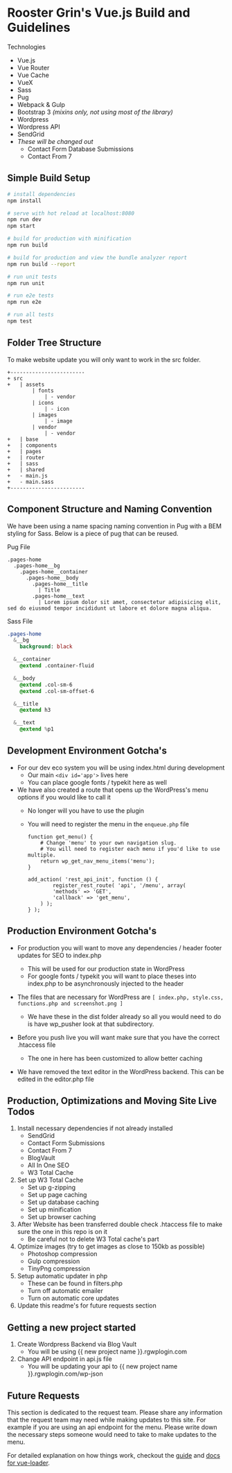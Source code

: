 # Rooster Grin's Vue.js Build and Guidelines

Technologies
  - Vue.js
  - Vue Router
  - Vue Cache
  - VueX
  - Sass
  - Pug
  - Webpack & Gulp
  - Bootstrap 3 *(mixins only, not using most of the library)*
  - Wordpress
  - Wordpress API
  - SendGrid
  - *These will be changed out*
    - Contact Form Database Submissions
    - Contact From 7

## Simple Build Setup

``` bash
# install dependencies
npm install

# serve with hot reload at localhost:8080
npm run dev
npm start

# build for production with minification
npm run build

# build for production and view the bundle analyzer report
npm run build --report

# run unit tests
npm run unit

# run e2e tests
npm run e2e

# run all tests
npm test
```

## Folder Tree Structure

To make website update you will only want to work in the src folder.

```
+------------------------
+ src
+   | assets  
        | fonts
            | - vendor
        | icons
            | - icon
        | images
            | - image
        | vendor
            | - vendor
+   | base
+   | components
+   | pages
+   | router
+   | sass
+   | shared
+   - main.js
+   - main.sass
+------------------------
```

## Component Structure and Naming Convention

We have been using a name spacing naming convention in Pug with a BEM styling for Sass. Below is a piece of pug that can be reused.

Pug File
```pug
.pages-home
  .pages-home__bg
    .pages-home__container
      .pages-home__body
        .pages-home__title
          | Title
        .pages-home__text
          | Lorem ipsum dolor sit amet, consectetur adipisicing elit, sed do eiusmod tempor incididunt ut labore et dolore magna aliqua.
```

Sass File
```sass
.pages-home
  &__bg
    background: black

  &__container
    @extend .container-fluid

  &__body
    @extend .col-sm-6
    @extend .col-sm-offset-6

  &__title
    @extend h3

  &__text
    @extend %p1      
```


## Development Environment Gotcha's
  - For our dev eco system you will be using index.html during development
    - Our main ```<div id='app'>``` lives here
    - You can place google fonts / typekit here as well
  - We have also created a route that opens up the WordPress's menu options if you would like to call it
    - No longer will you have to use the plugin
    - You will need to register the menu in the ```enqueue.php``` file

      ```
      function get_menu() {
          # Change 'menu' to your own navigation slug.
          # You will need to register each menu if you'd like to use multiple.
          return wp_get_nav_menu_items('menu');
      }

      add_action( 'rest_api_init', function () {
              register_rest_route( 'api', '/menu', array(
              'methods' => 'GET',
              'callback' => 'get_menu',
          ) );
      } );
      ```

## Production Environment Gotcha's
  - For production you will want to move any dependencies / header footer updates for SEO to index.php
    - This will be used for our production state in WordPress
    - For google fonts / typekit you will want to place theses into index.php to be asynchronously injected to the header

  - The files that are necessary for WordPress are ```[ index.php, style.css, functions.php and screenshot.png ]```
    - We have these in the dist folder already so all you would need to do is have wp_pusher look at that subdirectory.

  - Before you push live you will want make sure that you have the correct .htaccess file
    - The one in here has been customized to allow better caching

  - We have removed the text editor in the WordPress backend. This can be edited in the editor.php file  

## Production, Optimizations and Moving Site Live Todos

  1. Install necessary dependencies if not already installed
      - SendGrid
      - Contact Form Submissions
      - Contact From 7
      - BlogVault
      - All In One SEO
      - W3 Total Cache
  2. Set up W3 Total Cache
      - Set up g-zipping
      - Set up page caching
      - Set up database caching
      - Set up minification
      - Set up browser caching
  3. After Website has been transferred double check .htaccess file to make sure the one in this repo is on it
      - Be careful not to delete W3 Total cache's part
  4. Optimize images (try to get images as close to 150kb as possible)
      - Photoshop compression
      - Gulp compression
      - TinyPng compression
  5. Setup automatic updater in php
      - These can be found in filters.php
      - Turn off automatic emailer
      - Turn on automatic core updates
  6. Update this readme's for future requests section  

## Getting a new project started

  1. Create Wordpress Backend via Blog Vault
      - You will be using {{ new project name }}.rgwplogin.com
  2. Change API endpoint in api.js file
      - You will be updating your api to {{ new project name }}.rgwplogin.com/wp-json

## Future Requests

This section is dedicated to the request team. Please share any information that the request team may need while making updates to this site. For example if you are using an api endpoint for the menu. Please write down the necessary steps someone would need to take to make updates to the menu.



For detailed explanation on how things work, checkout the [guide](http://vuejs-templates.github.io/webpack/) and [docs for vue-loader](http://vuejs.github.io/vue-loader).
